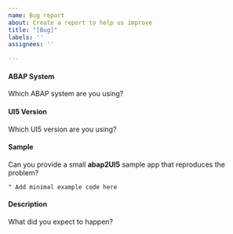 ```yaml
---
name: Bug report
about: Create a report to help us improve
title: "[Bug]"
labels: ''
assignees: ''

---
```


#### ABAP System  
Which ABAP system are you using?  

#### UI5 Version  
Which UI5 version are you using?  

#### Sample
Can you provide a small **abap2UI5** sample app that reproduces the problem?  

```abap
" Add minimal example code here

```
#### Description
What did you expect to happen?
